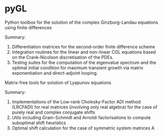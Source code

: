 # pyGL

Python toolbox for the solution of the complex Ginzburg-Landau equations using finite differences

Summary:
1. Differentiation matrices for the second-order finite difference scheme
2. Integration routines for the linear and non-linear CGL equations based on the Crank-Nicolson discretisation of the PDEs.
3. Testing suites for the computation of the eigenvalue spectrum and the optimal initial condition for maximum transient growth via matrix exponentiation and direct-adjoint looping.

Matrix-free tools for solution of Lyapunov equations

Summary:
1. Implementations of the Low-rank Cholesky-Factor ADI method (LRCFADI) for real matrices (involving only real algebra) for the case of purely real and complex conjugate shifts
2. Utils including Gram-Schmidt and Arnoldi factorisations to compute suboptimal shift heuristics
3. Optimal shift calculation for the case of symmetric system matrices A
